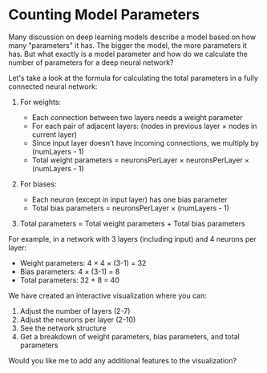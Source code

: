 # Counting Model Parameters

Many discussion on deep learning models describe a model based on how
many "parameters" it has.  The bigger the model, the more parameters
it has.  But what exactly is a model parameter and how do we
calculate the number of parameters for a deep neural network?

Let's take a look at the formula for calculating the total parameters in a fully connected neural network:

1. For weights:
   - Each connection between two layers needs a weight parameter
   - For each pair of adjacent layers: (nodes in previous layer × nodes in current layer)
   - Since input layer doesn't have incoming connections, we multiply by (numLayers - 1)
   - Total weight parameters = neuronsPerLayer × neuronsPerLayer × (numLayers - 1)

2. For biases:
   - Each neuron (except in input layer) has one bias parameter
   - Total bias parameters = neuronsPerLayer × (numLayers - 1)

3. Total parameters = Total weight parameters + Total bias parameters

For example, in a network with 3 layers (including input) and 4 neurons per layer:

- Weight parameters: 4 × 4 × (3-1) = 32
- Bias parameters: 4 × (3-1) = 8
- Total parameters: 32 + 8 = 40



We have created an interactive visualization where you can:
1. Adjust the number of layers (2-7)
2. Adjust the neurons per layer (2-10)
3. See the network structure
4. Get a breakdown of weight parameters, bias parameters, and total parameters

Would you like me to add any additional features to the visualization?